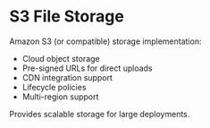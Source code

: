 # S3 File Storage

Amazon S3 (or compatible) storage implementation:

- Cloud object storage
- Pre-signed URLs for direct uploads
- CDN integration support
- Lifecycle policies
- Multi-region support

Provides scalable storage for large deployments.